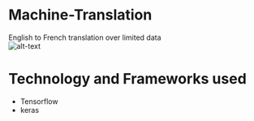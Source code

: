 # Machine-Translation
English to French translation over limited data
<br>
![alt-text](https://encrypted-tbn0.gstatic.com/images?q=tbn%3AANd9GcTJXTsjPrewtoTGevCbXXyEcJMXblPqHvBCAg&usqp=CAU)

# Technology and Frameworks used 
- Tensorflow
- keras

